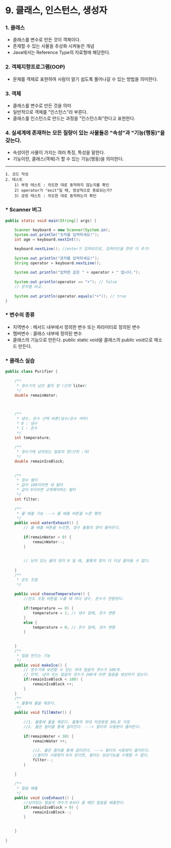 # 9. 클래스, 인스턴스, 생성자

### 1. 클래스 
* 클래스를 변수로 만든 것이 객체이다.
* 존재할 수 있는 사물을 추상화 시켜놓은 개념
* Java에서는 Reference Type의 자료형에 해당한다. 

### 2. 객체지향프로그램(OOP)
* 문제를 객체로 표현하여 사람이 알기 쉽도록 풀어나갈 수 있는 방법을 의미한다.

### 3. 객체
* 클래스를 변수로 만든 것을 의미
* 일반적으로 객체를 "인스턴스"라 부른다.
* 클래스를 인스턴스로 만드는 과정을 "인스턴스화"한다고 표현한다. 

### 4. 실세계에 존재하는 모든 질량이 있는 사물들은 "속성"과 "기능(행동)"을 갖는다.
* 속성이란 사물이 가지는 여러 특징, 특성을 말한다.
* 기능이란, 클래스(객체)가 할 수 있는 기능(행동)을 의미한다. 
---
```
1. 코드 작성
2. 테스트
    1) 부정 테스트 : 의도한 대로 동작하지 않는지를 확인
    2) operator가 "exit"일 때, 정상적으로 종료되는가?
    3) 긍정 테스트 : 의도한 대로 동작하는지 확인
```
### * Scanner 버그
```java
public static void main(String[] args) {
	
	Scanner keyboard = new Scanner(System.in);
	System.out.println("숫자를 입력하세요!");
	int age = keyboard.nextInt();

	keyboard.nextLine(); //enter가 입력되므로, 입력라인을 한번 더 추가!
	
	System.out.println("문자를 입력하세요!");
	String operator = keyboard.nextLine();
	
	System.out.println("입력한 값은 " + operator + " 입니다.");
	
	System.out.println(operator == "+"); // false
	// 문자열 비교.
	
	System.out.println(operator.equals("+")); // true
}
```
### * 변수의 종류

* 지역변수 : 메서드 내부에서 정의한 변수 또는 파라미터로 정의된 변수
* 멤버변수 : 클래스 내부에 정의된 변수
* 클래스의 기능으로 만든다. public static void을 클래스의 public void으로 메소드 만든다.

 ### * 클래스 실습

```java
public class Purifier {
	
	/**
	 * 정수기의 남은 물의 양 (단위 liter)
	 */
	double remainWater;
	

	
	/**
	 * 냉수, 온수 선택 버튼(냉수/온수 여부)
	 * 0 : 냉수
	 * 1 : 온수
	 */
	int temperature;
	
	/**
	 * 정수기에 남아있는 얼음의 양(단위 :개)
	 */
	double remainIceBlock;
	
	
	/**
	 * 정수 필터
	 * 값이 100이라면 새 필터
	 * 값이 0이라면 교체해야하는 필터 
	 */
	int filter;
	
	/**
	 * 물 배출 기능 ---> 물 배출 버튼을 누른 행위
	 */
	public void waterExhaust() {
		// 물 배출 버튼을 누르면, 정수 물통의 양이 줄어든다.
		
		if(remainWater > 0) {
			remainWater--;
		}
		
		
		// 남아 있는 물의 양이 0 일 때, 물통의 양이 더 이상 줄어들 수 없다.
		
	}
	/**
	 * 온도 조절
	 */
	
	public void chooseTemperature() {
		//온도 조절 버튼을 누를 때 마다 냉수, 온수가 전환된다.
		
		if(temperature == 0) {
			temperature = 1; // 냉수 일때, 온수 변환
		}
		else {
			temperature = 0; // 온수 일때, 냉수 변환
		}
		
		
	}
	/**
	 * 얼음 만드는 기능
	 */
	public void makeIce() {
		// 정수기에 보관할 수 있는 최대 얼음의 갯수가 100개.
		// 만약, 남아 잇는 얼음의 갯수가 100개 라면 얼음을 생성하지 않는다.
		if(remainIceBlock < 100) {
			remainIceBlock ++;
		}
	}
	/**
	 * 물통에 물을 채운다.
	 */
	public void fillWater() {
		
		//1. 물통에 물을 채운다. 물통의 최대 저장용량 30L로 가정
		//2. 물은 필터를 통해 걸러진다. ---> 필터의 사용량이 줄어든다. 
		
		if(remainWater < 30) {
			remainWater ++;
			
			//2. 물은 필터를 통해 걸러진다. ---> 필터의 사용량이 줄어든다.
			//필터의 사용량이 0이 된다면, 필터는 정상기능을 수행할 수 없다. 
			filter--;
		}
		
	}
	
	/**
	 * 얼음 배출
	 */
	public void iceExhaust() {
		//남아있는 얼음의 갯수가 0보다 클 때만 얼음을 배출한다.
		if(remainIceBlock > 0) {
			remainIceBlock--;
		}
		
		
	}
	
}
```

